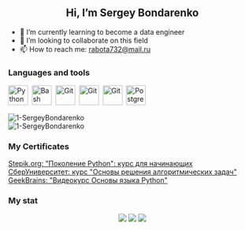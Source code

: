 <div id="header" align="center">
	<h2>Hi, I’m Sergey Bondarenko</h2>
</div>

- 🌱 I’m currently learning to become a data engineer
- 💞️ I’m looking to collaborate on this field
- 📫 How to reach me: rabota732@mail.ru

### Languages and tools

<img src="https://cdn.jsdelivr.net/gh/devicons/devicon/icons/python/python-original.svg" title="Python" width="40" height="40"/>&nbsp; 
<img src="https://cdn.jsdelivr.net/gh/devicons/devicon/icons/bash/bash-original.svg" title="Bash" width="40" height="40"/>&nbsp;
<img src="https://cdn.jsdelivr.net/gh/devicons/devicon/icons/git/git-plain-wordmark.svg" title="Git" width="40" height="40"/>&nbsp;
<img src="https://cdn.jsdelivr.net/gh/devicons/devicon/icons/html5/html5-plain-wordmark.svg" title="Git" width="40" height="40"/>&nbsp;
<img src="https://cdn.jsdelivr.net/gh/devicons/devicon/icons/css3/css3-plain-wordmark.svg" title="Git" width="40" height="40"/>&nbsp;
<img src="https://cdn.jsdelivr.net/gh/devicons/devicon/icons/postgresql/postgresql-original.svg" title="PostgreSQL" width="40" height="40"/>&nbsp;

<p><img src="https://github-readme-stats.vercel.app/api?username=1-SergeyBondarenko&theme=dark&show_icons=true&locale=en" alt="1-SergeyBondarenko" /><br>
<img src="https://github-readme-stats.vercel.app/api/top-langs?username=1-SergeyBondarenko&theme=dark&show_icons=true&locale=en&layout=compact" alt="1-SergeyBondarenko" />
</p>

### My Certificates
<a target="_blank" rel="noopener noreferrer" href="https://stepik.org/cert/1519597"> Stepik.org: "Поколение Python": курс для начинающих </a><br>
<a target="_blank" rel="noopener noreferrer" href="https://vk.com/id32161886?z=photo32161886_457239076%2Falbum32161886_00%2Frev"> СберУниверситет: курс "Основы решения алгоритмических задач" </a><br>
<a target="_blank" rel="noopener noreferrer" href="https://gb.ru/certificates/802196?1d52304dd6ef9c4032e2086732e86565"> GeekBrains: "Видеокурс Основы языка Python" </a><br>


### My stat
<div id="stat" align="center">
<img src="http://github-profile-summary-cards.vercel.app/api/cards/profile-details?username=1-SergeyBondarenko&theme=github_dark"/>
<img src="http://github-profile-summary-cards.vercel.app/api/cards/most-commit-language?username=1-SergeyBondarenko&theme=github_dark"/>      
<img src="http://github-profile-summary-cards.vercel.app/api/cards/stats?username=1-SergeyBondarenko&theme=github_dark"/>        
 </div>         
          

<!---
1-SergeyBondarenko/1-SergeyBondarenko is a ✨ special ✨ repository because its `README.md` (this file) appears on your GitHub profile.
You can click the Preview link to take a look at your changes.
--->
